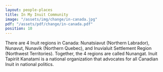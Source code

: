 ```yaml
---
layout: people-places
title: In My Inuit Community
image: "/assets/img/change/in-canada.jpg"
pdf: "/assets/pdf/change/in-canada.pdf"
position: 10
---
```

There are 4 Inuit regions in Canada: Nunatsiavut (Northern Labrador), Nunavut, Nunavik (Northern Quebec), and Inuvialuit Settlement Region (Northwest Territories). Together, the 4 regions are called Nunangat. Inuit Tapiriit Kanatami is a national organization that advocates for all Canadian Inuit in national politics.